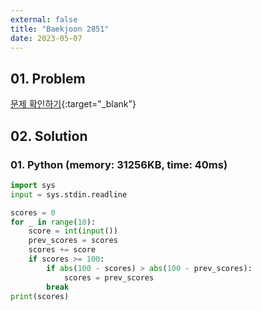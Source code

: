 ```yaml
---
external: false
title: "Baekjoon 2851"
date: 2023-05-07
---
```


## 01. Problem

[문제 확인하기](https://www.acmicpc.net/problem/2851){:target="_blank"}

## 02. Solution

### 01. Python (memory: 31256KB, time: 40ms)

```Python
import sys
input = sys.stdin.readline

scores = 0
for _ in range(10):
    score = int(input())
    prev_scores = scores
    scores += score
    if scores >= 100:
        if abs(100 - scores) > abs(100 - prev_scores):
            scores = prev_scores
        break
print(scores)
```
